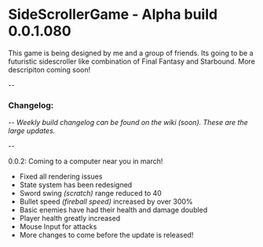 # SideScrollerGame - Alpha build 0.0.1.080

This game is being designed by me and a group of friends. Its going to be a futuristic sidescroller like combination of Final Fantasy and Starbound. More descripiton coming soon!

--

### Changelog: 

--
*Weekly build changelog can be found on the wiki (soon). These are the large updates.*

--

0.0.2: Coming to a computer near you in march!
- Fixed all rendering issues
- State system has been redesigned
- Sword swing *(scratch)* range reduced to 40
- Bullet speed *(fireball speed)* increased by over 300%
- Basic enemies have had their health and damage doubled
- Player health greatly increased
- Mouse Input for attacks
- More changes to come before the update is released!
